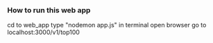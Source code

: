 ### How to run this web app

cd to web_app
type "nodemon app.js" in terminal
open browser go to localhost:3000/v1/top100
